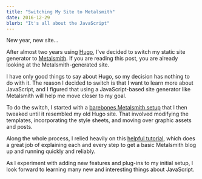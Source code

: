 ```yaml
---
title: "Switching My Site to Metalsmith"
date: 2016-12-29
blurb: "It's all about the JavaScript"
---
```


New year, new site...

After almost two years using [Hugo](http://gohugo.io), I've decided to switch my static site generator to [Metalsmith](http://Metalsmith.io). If you are reading this post, you are already looking at the Metalsmith-generated site.

I have only good things to say about Hugo, so my decision has nothing to do with it. The reason I decided to switch is that I want to learn more about JavaScript, and I figured that using a JavaScript-based site generator like Metalsmith will help me move closer to my goal.

To do the switch, I started with a [barebones Metalsmith setup](../how-to-create-an-minimal-metalsmith-blog/) that I then tweaked until it resembled my old Hugo site. That involved modifying the templates, incorporating the style sheets, and moving over graphic assets and posts.

Along the whole process, I relied heavily on this [helpful tutorial](https://www.neustadt.fr/essays/crafting-a-simple-blog-with-metalsmith/), which does a great job of explaining each and every step to get a basic Metalsmith blog up and running quickly and reliably.

As I experiment with adding new features and plug-ins to my initial setup, I look forward to learning many new and interesting things about JavaScript.